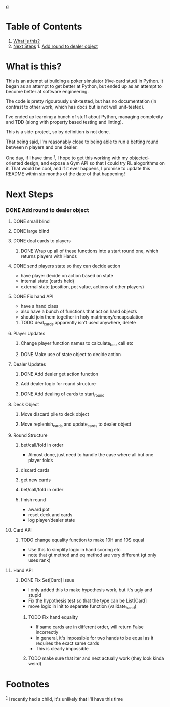 g
# Table of Contents

1.  [What is this?](#orga739aee)
2.  [Next Steps](#orgfd50768)
        1.  [Add round to dealer object](#orgc308238)



<a id="orga739aee"></a>

# What is this?

This is an attempt at building a poker simulator (five-card stud) in
Python.  It began as an attempt to get better at Python, but ended
up as an attempt to become better at software engineering.

The code is pretty rigourously unit-tested, but has no documentation
(in contrast to other work, which has docs but is not well unit-tested). 

I've ended up learning a bunch of stuff about Python, managing
complexity and TDD (along with property based testing and linting). 

This is a side-project, so by definition is not done.

That being said, I'm reasonably close to being able to run a betting
round between n players and one dealer. 

One day, if I have time <sup><a id="fnr.1" class="footref" href="#fn.1">1</a></sup>, I hope to get this working with my
objected-oriented design, and expose a Gym API so that I could try
RL alogorithms on it. That would be cool, and if it ever happens, I
promise to update this README within six months of the date of that happening! 


<a id="orgfd50768"></a>

# Next Steps


<a id="orgc308238"></a>

### DONE Add round to dealer object

1.  DONE small blind

2.  DONE large blind

3.  DONE deal cards to players

    1.  DONE Wrap up all of these functions into a start round one, which returns players with Hands

4.  DONE send players state so they can decide action

    -   have player decide on action based on state
    -   internal state (cards held)
    -   external state (position, pot value, actions of other players)

5.  DONE Fix hand API

    -   have a hand class
    -   also have a bunch of functions that act on hand objects
    -   should join them together in holy matrimony/encapsulation
    
    1.  TODO deal<sub>cards</sub> apparently isn't used anywhere, delete

6.  Player Updates

    1.  Change player function names to calculate<sub>bet</sub>, call etc
    
    2.  DONE Make use of state object to decide action

7.  Dealer Updates

    1.  DONE Add dealer get action function
    
    2.  Add dealer logic for round structure
    
    3.  DONE Add dealing of cards to start<sub>round</sub>

8.  Deck Object

    1.  Move discard pile to deck object
    
    2.  Move replenish<sub>cards</sub> and update<sub>cards</sub> to dealer object

9.  Round Structure

    1.  bet/call/fold in order
    
        -   Almost done, just need to handle the case where all but one player folds
    
    2.  discard cards
    
    3.  get new cards
    
    4.  bet/call/fold in order
    
    5.  finish round
    
        -   award pot
        -   reset deck and cards
        -   log player/dealer state

10. Card API

    1.  TODO change equality function to make 10H and 10S equal
    
        -   Use this to simplify logic in hand scoring etc
        -   note that gt method and eq method are very different (gt only uses
            rank)

11. Hand API

    1.  DONE Fix Set[Card] issue
    
        -   I only added this to make hypothesis work, but it's ugly and stupid
        -   Fix the hypothesis test so that the type can be List[Card]
        -   move logic in <span class="underline"><span class="underline">init</span></span> to separate function (validate<sub>hand</sub>)
        
        1.  TODO Fix hand equality
        
            -   If same cards are in different order, will return False incorrectly
            -   in general, it's impossible for two hands to be equal as it requires
                the exact same cards
            -   This is clearly impossible
        
        2.  TODO make sure that <span class="underline"><span class="underline">iter</span></span> and <span class="underline"><span class="underline">next</span></span> actually work (they look kinda weird)


# Footnotes

<sup><a id="fn.1" href="#fnr.1">1</a></sup> i recently had a child, it's unlikely that I'll have this time
